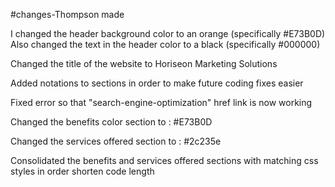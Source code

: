 #changes-Thompson made

I changed the header background color to an orange (specifically #E73B0D)
Also changed the text in the header color to a black (specifically #000000)

Changed the title of the website to Horiseon Marketing Solutions

Added notations to sections in order to make future coding fixes easier

Fixed error so that "search-engine-optimization" href link is now working

Changed the benefits color section to : #E73B0D

Changed the services offered section to : #2c235e

Consolidated the benefits and services offered sections with matching css styles in order shorten code length
